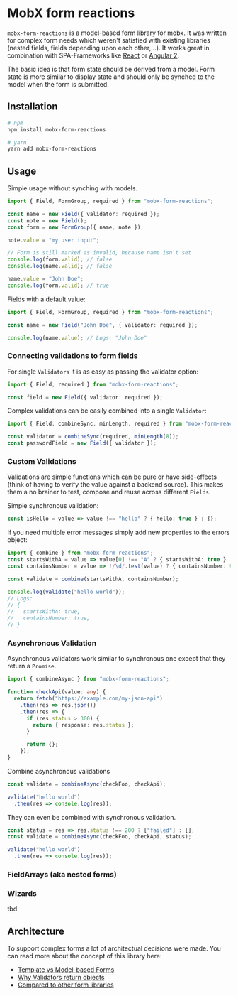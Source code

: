# MobX form reactions

`mobx-form-reactions` is a model-based form library for mobx. It was written for complex form needs
which weren't satisfied with existing libraries (nested fields, fields depending upon each other,...).
It works great in combination with SPA-Frameworks like [React](https://github.com/facebook/react/) or
[Angular 2](https://angular.io/).

The basic idea is that form state should be derived from a model. Form state is more similar to display
state and should only be synched to the model when the form is submitted.

## Installation

```bash
# npm
npm install mobx-form-reactions

# yarn
yarn add mobx-form-reactions
```

## Usage

Simple usage without synching with models.

```ts
import { Field, FormGroup, required } from "mobx-form-reactions";

const name = new Field({ validator: required });
const note = new Field();
const form = new FormGroup({ name, note });

note.value = "my user input";

// Form is still marked as invalid, because name isn't set
console.log(form.valid); // false
console.log(name.valid); // false

name.value = "John Doe";
console.log(form.valid); // true
```

Fields with a default value:

```ts
import { Field, FormGroup, required } from "mobx-form-reactions";

const name = new Field("John Doe", { validator: required });

console.log(name.value); // Logs: "John Doe"
```

### Connecting validations to form fields

For single `Validators` it is as easy as passing the validator option:

```ts
import { Field, required } from "mobx-form-reactions";

const field = new Field({ validator: required });
```

Complex validations can be easily combined into a single `Validator`:

```ts
import { Field, combineSync, minLength, required } from "mobx-form-reactions";

const validator = combineSync(required, minLength(8));
const passwordField = new Field({ validator });
```

### Custom Validations

Validations are simple functions which can be pure or have side-effects (think of having to verify the value against a
backend source). This makes them a no brainer to test, compose and reuse across different `Fields`.

Simple synchronous validation:

```ts
const isHello = value => value !== "hello" ? { hello: true } : {};
```

If you need multiple error messages simply add new properties to the errors object:

```ts
import { combine } from "mobx-form-reactions";
const startsWithA = value => value[0] !== "A" ? { startsWithA: true } : {};
const containsNumber = value => !/\d/.test(value) ? { containsNumber: true } : {};

const validate = combine(startsWithA, containsNumber);

console.log(validate("hello world"));
// Logs:
// {
//   startsWithA: true,
//   containsNumber: true,
// }
```

### Asynchronous Validation

Asynchronous validators work similar to synchronous one except that they return a `Promise`.

```ts
import { combineAsync } from "mobx-form-reactions";

function checkApi(value: any) {
  return fetch("https://example.com/my-json-api")
    .then(res => res.json())
    .then(res => {
      if (res.status > 300) {
        return { response: res.status };
      }

      return {};
    });
}
```

Combine asynchronous validations

```ts
const validate = combineAsync(checkFoo, checkApi);

validate("hello world")
  .then(res => console.log(res));
```

They can even be combined with synchronous validation.

```ts
const status = res => res.status !== 200 ? ["failed"] : [];
const validate = combineAsync(checkFoo, checkApi, status);

validate("hello world")
  .then(res => console.log(res));
```

### FieldArrays (aka nested forms)

### Wizards

tbd

## Architecture

To support complex forms a lot of architectual decisions were made. You can read
more about the concept of this library here:

- [Template vs Model-based Forms](docs/architecture.md/#template-based-forms-vs-reactivemodel-based-forms)
- [Why Validators return objects](docs/architecture.md/#why-validators-return-objects)
- [Compared to other form libraries](docs/architecture.md/#compared-to-other-form-libraries)

